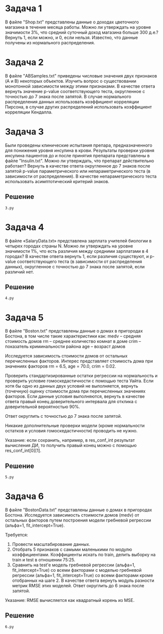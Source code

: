 # Задача 1
В файле "Shop.txt" представлены данные о доходах цветочного магазина в течение месяца работы. Можно ли утверждать на уровне значимости 3%, что средний суточный доход магазина больше 300 д.е.? Вернуть 1, если можно, и 0, если нельзя. Известно, что данные получены из нормального распределения.

# Задача 2
В файле "ABSamples.txt" приведены числовые значения двух признаков (A и B) некоторых объектов. Изучить вопрос о существовании монотонной зависимости между этими признаками. В качестве ответа вернуть значение p-value соответствующего теста, округленное с точностью до 7 знака после запятой. В случае нормального распределения данных использовать коэффициент корреляции Пирсона, в случае других распределений использовать коэффициент корреляции Кендалла.

# Задача 3
Были проведены клинические  испытания препара, предназначенного для понижения уровня инсулина в крови. Результаты проверки уровня инсулина пациентов до и после принятия препарата  представлены в файле "Insulin.txt". Можно ли утверждать, что препарат действительно работает? Вернуть в качестве ответа округленное до 7 знаков после запятой p-value параметрического или непараметрического теста (в зависимости от распределения). В качестве непараметрического теста использовать асимптотический критерий знаков. 

## Решение
    3.py

# Задача 4
В файле «SalaryData.txt» представлена зарплата учителей биологии в четырех городах страны N. Можно ли утверждать на уровне значимости 1%, что есть различия между средними зарплатами в 4 городах? В качестве ответа вернуть 1, если различия существуют, и p-value соответствующего теста (в зависимости от распределения данных), округленное с точностью до 7 знака после запятой, если различий нет.

## Решение
    4.py

# Задача 5
В файле "Boston.txt" представлены данные о домах в пригородах Бостона, в том числе такие характеристики как:
    medv – средняя стоимость домов
    rm – среднее количество комнат в доме
    crim – показатель криминальности района
    age – возраст домов

Исследуется зависимость стоимости домов от остальных перечисленных факторов. Интерес представляет стоимость дома при значениях факторов rm = 6.5, age = 70.0, crim = 0.02.

Проверить стандартизированные остатки регрессии на нормальность и проверить условие гомоскедастичности с помощью теста Уайта. Если хотя бы одно из данных двух условий не выполняется, вернуть (точечную) оценку стоимости дома при перечисленных значениях факторов. 
Если данные условия выполняются, вернуть в качестве ответа правый конец доверительного интервала для отклика с доверительной вероятностью 90%. 

Ответ округлить с точностью до 7 знака после запятой. 

Никакие дополнительные проверки модели (кроме нормальности остатков и условия гомоскедастичности) проводить не нужно.

Указание: если сохранить, например, в res_conf_int результат вычисления ДИ, то получить правый конец можно с помощью res_conf_int[0][1].

## Решение
    5.py

# Задача 6
В файле "BostonData.txt" представлены данные о домах в пригородах Бостона. Исследуется зависимость стоимости домов (medv) от остальных факторов путем построения модели гребневой регрессии (альфа=1, fit_intercept=True). 

Требуется:
1. Провести масштабирование данных.
2. Отобрать 5 признаков с самыми маленькими по модулю коэффициентами. Коэффициенты искать по train, делить выборку на train и test в отношении 75:25. 
3. Сравнить на test'е модель гребневой регрессии (альфа=1, fit_intercept=True) со всеми факторами с моделью гребневой регрессии (альфа=1, fit_intercept=True) со всеми факторами кроме отобранных на шаге 2. В качестве ответа вернуть модуль разности метрик RMSE этих моделей. Ответ округлить до 6 знака после запятой.

Указание: RMSE вычисляется как квадратный корень из MSE.

## Решение
    6.py
